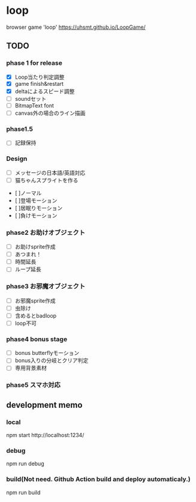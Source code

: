 # loop
browser game 'loop'
https://uhsmt.github.io/LoopGame/


## TODO
### phase 1 for release
- [x] Loop当たり判定調整
- [x] game finish&restart
- [x] deltaによるスピード調整
- [ ] soundセット
- [ ] BitmapText font
- [ ] canvas外の場合のライン描画

### phase1.5
- [ ] 記録保持 

### Design
- [ ] メッセージの日本語/英語対応
- [ ] 猫ちゃんスプライトを作る
 - [ ]ノーマル
 - [ ]登場モーション
 - [ ]居眠りモーション
 - [ ]負けモーション

### phase2 お助けオブジェクト
- [ ] お助けsprite作成
- [ ] あつまれ！
- [ ] 時間延長
- [ ] ループ延長

### phase3 お邪魔オブジェクト
- [ ] お邪魔sprite作成
- [ ] 虫除け
- [ ] 含めるとbadloop
- [ ] loop不可

### phase4 bonus stage
 - [ ] bonus butterflyモーション
 - [ ] bonus入りの分岐とクリア判定
 - [ ] 専用背景素材

### phase5 スマホ対応

## development memo

### local
npm start
http://localhost:1234/

### debug
npm run debug

### build(Not need. Github Action build and deploy automaticaly.)
npm run build
